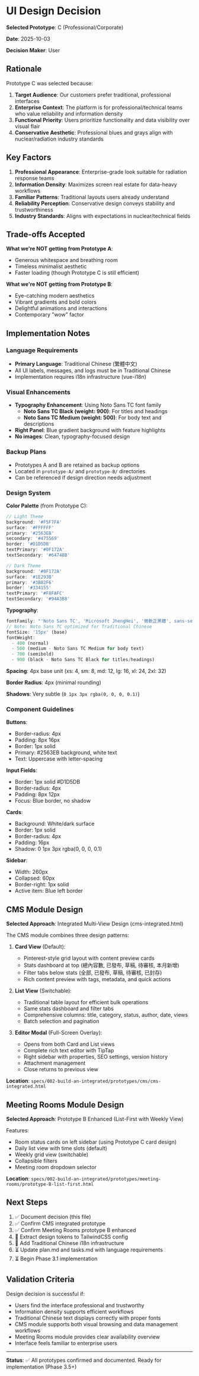 # UI Design Decision

**Selected Prototype**: C (Professional/Corporate)

**Date**: 2025-10-03

**Decision Maker**: User

## Rationale

Prototype C was selected because:

1. **Target Audience**: Our customers prefer traditional, professional interfaces
2. **Enterprise Context**: The platform is for professional/technical teams who value reliability and information density
3. **Functional Priority**: Users prioritize functionality and data visibility over visual flair
4. **Conservative Aesthetic**: Professional blues and grays align with nuclear/radiation industry standards

## Key Factors

1. **Professional Appearance**: Enterprise-grade look suitable for radiation response teams
2. **Information Density**: Maximizes screen real estate for data-heavy workflows
3. **Familiar Patterns**: Traditional layouts users already understand
4. **Reliability Perception**: Conservative design conveys stability and trustworthiness
5. **Industry Standards**: Aligns with expectations in nuclear/technical fields

## Trade-offs Accepted

**What we're NOT getting from Prototype A**:
- Generous whitespace and breathing room
- Timeless minimalist aesthetic
- Faster loading (though Prototype C is still efficient)

**What we're NOT getting from Prototype B**:
- Eye-catching modern aesthetics
- Vibrant gradients and bold colors
- Delightful animations and interactions
- Contemporary "wow" factor

## Implementation Notes

### Language Requirements
- **Primary Language**: Traditional Chinese (繁體中文)
- All UI labels, messages, and logs must be in Traditional Chinese
- Implementation requires i18n infrastructure (vue-i18n)

### Visual Enhancements
- **Typography Enhancement**: Using Noto Sans TC font family
  - **Noto Sans TC Black (weight: 900)**: For titles and headings
  - **Noto Sans TC Medium (weight: 500)**: For body text and descriptions
- **Right Panel**: Blue gradient background with feature highlights
- **No images**: Clean, typography-focused design

### Backup Plans
- Prototypes A and B are retained as backup options
- Located in `prototype-A/` and `prototype-B/` directories
- Can be referenced if design direction needs adjustment

### Design System

**Color Palette** (from Prototype C):
```javascript
// Light Theme
background: '#F5F7FA'
surface: '#FFFFFF'
primary: '#2563EB'
secondary: '#475569'
border: '#D1D5DB'
textPrimary: '#0F172A'
textSecondary: '#64748B'

// Dark Theme
background: '#0F172A'
surface: '#1E293B'
primary: '#3B82F6'
border: '#334155'
textPrimary: '#F8FAFC'
textSecondary: '#94A3B8'
```

**Typography**:
```javascript
fontFamily: "'Noto Sans TC', 'Microsoft JhengHei', '微軟正黑體', sans-serif"
// Note: Noto Sans TC optimized for Traditional Chinese
fontSize: '15px' (base)
fontWeight:
  - 400 (normal)
  - 500 (medium - Noto Sans TC Medium for body text)
  - 700 (semibold)
  - 900 (black - Noto Sans TC Black for titles/headings)
```

**Spacing**: 4px base unit (xs: 4, sm: 8, md: 12, lg: 16, xl: 24, 2xl: 32)

**Border Radius**: 4px (minimal rounding)

**Shadows**: Very subtle (`0 1px 3px rgba(0, 0, 0, 0.1)`)

### Component Guidelines

**Buttons**:
- Border-radius: 4px
- Padding: 8px 16px
- Border: 1px solid
- Primary: #2563EB background, white text
- Text: Uppercase with letter-spacing

**Input Fields**:
- Border: 1px solid #D1D5DB
- Border-radius: 4px
- Padding: 8px 12px
- Focus: Blue border, no shadow

**Cards**:
- Background: White/dark surface
- Border: 1px solid
- Border-radius: 4px
- Padding: 16px
- Shadow: 0 1px 3px rgba(0, 0, 0, 0.1)

**Sidebar**:
- Width: 260px
- Collapsed: 60px
- Border-right: 1px solid
- Active item: Blue left border

## CMS Module Design

**Selected Approach**: Integrated Multi-View Design (cms-integrated.html)

The CMS module combines three design patterns:

1. **Card View** (Default):
   - Pinterest-style grid layout with content preview cards
   - Stats dashboard at top (總內容數, 已發布, 草稿, 待審核, 本月新增)
   - Filter tabs below stats (全部, 已發布, 草稿, 待審核, 已封存)
   - Rich content preview with tags, metadata, and quick actions

2. **List View** (Switchable):
   - Traditional table layout for efficient bulk operations
   - Same stats dashboard and filter tabs
   - Comprehensive columns: title, category, status, author, date, views
   - Batch selection and pagination

3. **Editor Modal** (Full-Screen Overlay):
   - Opens from both Card and List views
   - Complete rich text editor with TipTap
   - Right sidebar with properties, SEO settings, version history
   - Attachment management
   - Close returns to previous view

**Location**: `specs/002-build-an-integrated/prototypes/cms/cms-integrated.html`

## Meeting Rooms Module Design

**Selected Approach**: Prototype B Enhanced (List-First with Weekly View)

Features:
- Room status cards on left sidebar (using Prototype C card design)
- Daily list view with time slots (default)
- Weekly grid view (switchable)
- Collapsible filters
- Meeting room dropdown selector

**Location**: `specs/002-build-an-integrated/prototypes/meeting-rooms/prototype-B-list-first.html`

## Next Steps

1. ✅ Document decision (this file)
2. ✅ Confirm CMS integrated prototype
3. ✅ Confirm Meeting Rooms prototype B enhanced
4. 🔄 Extract design tokens to TailwindCSS config
5. 🔄 Add Traditional Chinese i18n infrastructure
6. ⏳ Update plan.md and tasks.md with language requirements
7. ⏳ Begin Phase 3.1 implementation

## Validation Criteria

Design decision is successful if:
- Users find the interface professional and trustworthy
- Information density supports efficient workflows
- Traditional Chinese text displays correctly with proper fonts
- CMS module supports both visual browsing and data management workflows
- Meeting Rooms module provides clear availability overview
- Interface feels familiar to enterprise users

---

**Status**: ✅ All prototypes confirmed and documented. Ready for implementation (Phase 3.5+)
